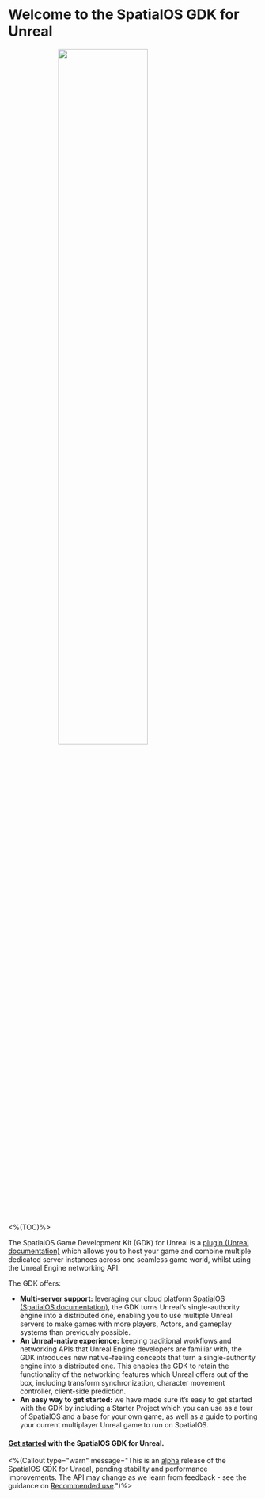 # Welcome to the SpatialOS GDK for Unreal 

<img src="{{assetRoot}}assets/unrealgdk-headline-image.png" style=" margin: 0 auto; display: block; width: 60%" />

<br/>

<%(TOC)%>

The SpatialOS Game Development Kit (GDK) for Unreal is a <a href="" data-track-link="Plugin Link Clicked|product=Docs|platform=Win|label=Win" target="_blank">plugin (Unreal documentation)</a>  which allows you to host your game and combine multiple dedicated server instances across one seamless game world, whilst using the Unreal Engine networking API. 

The GDK offers:
* **Multi-server support:** leveraging our cloud platform [SpatialOS (SpatialOS documentation)](https://docs.improbable.io/reference/latest/shared/concepts/spatialos), the GDK turns Unreal’s single-authority engine into a distributed one,  enabling you to use multiple Unreal servers to make games with more players, Actors, and gameplay systems than previously possible.
* **An Unreal-native experience:** keeping traditional workflows and networking APIs that Unreal Engine developers are familiar with, the GDK introduces new native-feeling concepts that turn a single-authority engine into a distributed one. This enables the GDK to retain the functionality of the networking features which Unreal offers out of the box, including transform synchronization, character movement controller, client-side prediction.
* **An easy way to get started:** we have made sure it’s easy to get started with the GDK by including a Starter Project which you can use as a tour of SpatialOS and a base for your own game, as well as a guide to porting your current multiplayer Unreal game to run on SpatialOS.

#### [Get started]({{urlRoot}}/content/get-started/get-started.md) with the SpatialOS GDK for Unreal.

<%(Callout type="warn" message="This is an [alpha](https://docs.improbable.io/reference/latest/shared/release-policy#maturity-stages) release of the SpatialOS GDK for Unreal, pending stability and performance improvements. The API may change as we learn from feedback  - see the guidance on [Recommended use]({{URLRoot}}/content/recommended-use).")%>
